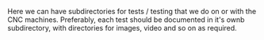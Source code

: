 Here we can have subdirectories for tests / testing that we do on or with the CNC machines.
Preferably, each test should be documented in it's ownb subdirectory, with directories for images, video and so on
as required.